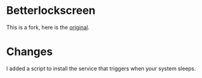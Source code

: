 # Betterlockscreen

This is a fork, here is the [original](https://github.com/pavanjadhaw/betterlockscreen).

# Changes

I added a script to install the service that triggers when your system sleeps.
